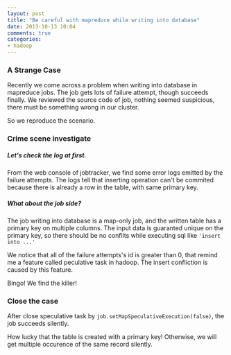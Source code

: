 ```yaml
---
layout: post
title: "Be careful with mapreduce while writing into database"
date: 2013-10-13 10:04
comments: true
categories: 
- hadoop
---
```


### A Strange Case

Recently we come across a problem when writing into database in mapreduce jobs. 
The job gets lots of failure attempt, though succeeds finally.
We reviewed the source code of job, nothing seemed suspicious, there must be something wrong in our cluster.

So we reproduce the scenario.

<!-- more -->

### Crime scene investigate

##### Let's check the log at first.

From the web console of jobtracker, we find some error logs emitted by the failure attempts.
The logs tell that inserting operation can't be commited because there is already a row in the table, with same primary key.

##### What about the job side?

The job writing into database is a map-only job, and the written table has a primary key on multiple columns. 
The input data is guaranted unique on the primary key, so there should be no conflits while executing sql like `'insert into ...'`

We notice that all of the failure attempts's id is greater than 0, that remind me a feature called peculative task in hadoop.
The insert confliction is caused by this feature. 

Bingo! We find the killer!

### Close the case

After close speculative task by `job.setMapSpeculativeExecution(false)`, the job succeeds silently.

How lucky that the table is created with a primary key!
Otherwise, we will get multiple occurence of the same record silently.
